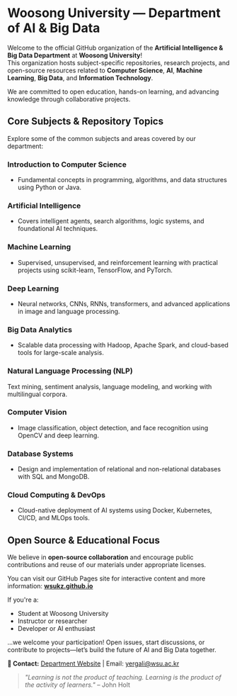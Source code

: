 # Woosong University — Department of AI & Big Data

Welcome to the official GitHub organization of the **Artificial Intelligence & Big Data Department** at **Woosong University**!  
This organization hosts subject-specific repositories, research projects, and open-source resources related to **Computer Science**, **AI**, **Machine Learning**, **Big Data**, and **Information Technology**.

We are committed to open education, hands-on learning, and advancing knowledge through collaborative projects.


## Core Subjects & Repository Topics

Explore some of the common subjects and areas covered by our department:

### Introduction to Computer Science
 - Fundamental concepts in programming, algorithms, and data structures using Python or Java.

### Artificial Intelligence
 - Covers intelligent agents, search algorithms, logic systems, and foundational AI techniques.

### Machine Learning
 - Supervised, unsupervised, and reinforcement learning with practical projects using scikit-learn, TensorFlow, and PyTorch.

### Deep Learning
 - Neural networks, CNNs, RNNs, transformers, and advanced applications in image and language processing.

### Big Data Analytics
 - Scalable data processing with Hadoop, Apache Spark, and cloud-based tools for large-scale analysis.

### Natural Language Processing (NLP)
Text mining, sentiment analysis, language modeling, and working with multilingual corpora.

### Computer Vision
 - Image classification, object detection, and face recognition using OpenCV and deep learning.

### Database Systems
 - Design and implementation of relational and non-relational databases with SQL and MongoDB.

### Cloud Computing & DevOps
 - Cloud-native deployment of AI systems using Docker, Kubernetes, CI/CD, and MLOps tools.



## Open Source & Educational Focus

We believe in **open-source collaboration** and encourage public contributions and reuse of our materials under appropriate licenses.

You can visit our GitHub Pages site for interactive content and more information: [**wsukz.github.io**](https://wsukz.github.io) 


If you're a:
- Student at Woosong University
- Instructor or researcher
- Developer or AI enthusiast

...we welcome your participation! Open issues, start discussions, or contribute to projects—let’s build the future of AI and Big Data together.



**📧 Contact:** [Department Website](https://www.endicott.ac.kr/page/index.jsp?code=endicott0205)  | Email: [yergali@wsu.ac.kr](yergali@wsu.ac.kr)



> _"Learning is not the product of teaching. Learning is the product of the activity of learners."_ – John Holt

